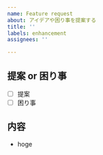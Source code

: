 ```yaml
---
name: Feature request
about: アイデアや困り事を提案する
title: ''
labels: enhancement
assignees: ''

---
```


## 提案 or 困り事
- [ ] 提案
- [ ] 困り事

## 内容
- hoge
